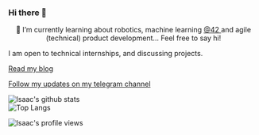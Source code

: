 ### Hi there 👋
<p align="center">
🌱 I’m currently learning about robotics, machine learning <a href="https://github.com/Zikt/42_21_school/" target="_blank"> @42 </a>
and agile (technical) product development... Feel free to say hi!

I am open to technical internships, and discussing projects.

[Read my blog](http://zikt.github.io/)

<a href="https://t.me/Letsfuture" target="_blank"> Follow my updates on my telegram channel </a>

![Isaac's github stats](https://github-readme-stats.vercel.app/api?username=zikt&show_icons=true&count_private=true&hide=contribs&theme=tokyonight)  
![Top Langs](https://github-readme-stats.vercel.app/api/top-langs/?username=zikt&layout=compact&theme=tokyonight&count_private=true)
  
![Isaac's profile views](https://komarev.com/ghpvc/?username=apita-da&color=a960ff&style=flat)

</p>
<!--
**Zikt/Zikt** is a ✨ _special_ ✨ repository because its `README.md` (this file) appears on your GitHub profile.

Here are some ideas to get you started:

- 🔭 I’m currently working on ...
- 🌱 I’m currently learning ...
- 👯 I’m looking to collaborate on ...
- 🤔 I’m looking for help with ...
- 💬 Ask me about ...
- 📫 How to reach me: ...
- 😄 Pronouns: ...
- ⚡ Fun fact: ...
-->
